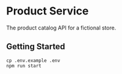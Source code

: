 # Product Service

The product catalog API for a fictional store.

## Getting Started

```shell
cp .env.example .env
npm run start
```
